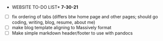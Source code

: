 * WEBSITE TO-DO LIST*
**7-30-21**
- [ ] fix ordering of tabs (differs btw home page and other pages; should go coding, writing, blog, resume, about me)
- [ ] make blog template aligning to Massively format 
- [ ] Make simple markdown header/footer to use with pandocs
